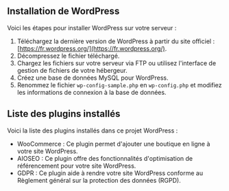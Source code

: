 ## Installation de WordPress

Voici les étapes pour installer WordPress sur votre serveur :

1. Téléchargez la dernière version de WordPress à partir du site officiel : [https://fr.wordpress.org/](https://fr.wordpress.org/).
2. Décompressez le fichier téléchargé.
3. Chargez les fichiers sur votre serveur via FTP ou utilisez l'interface de gestion de fichiers de votre hébergeur.
4. Créez une base de données MySQL pour WordPress.
5. Renommez le fichier `wp-config-sample.php` en `wp-config.php` et modifiez les informations de connexion à la base de données.

## Liste des plugins installés

Voici la liste des plugins installés dans ce projet WordPress :

- WooCommerce : Ce plugin permet d'ajouter une boutique en ligne à votre site WordPress.
- AIOSEO : Ce plugin offre des fonctionnalités d'optimisation de référencement pour votre site WordPress.
- GDPR : Ce plugin aide à rendre votre site WordPress conforme au Règlement général sur la protection des données (RGPD).
